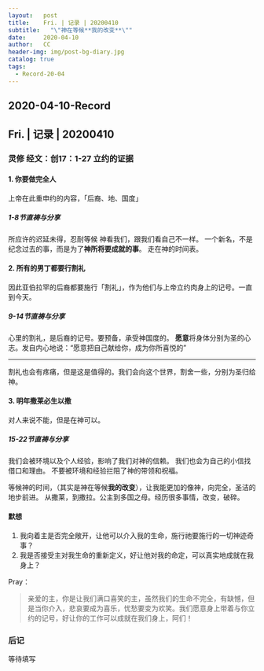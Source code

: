 ```yaml
---
layout:   post
title:    Fri. | 记录 | 20200410
subtitle:   "\"神在等候**我的改变**\""
date:     2020-04-10
author:   CC
header-img: img/post-bg-diary.jpg
catalog: true
tags:
  - Record-20-04
---
```


## 2020-04-10-Record

## Fri. | 记录 | 20200410

### 灵修 经文：创17：1-27 立约的证据

#### 1. 你要做完全人

上帝在此重申约的内容，「后裔、地、国度」

##### 1-8节直祷与分享

所应许的迟延未得，忍耐等候
神看我们，跟我们看自己不一样。
一个新名，不是纪念过去的事，而是为了**神所将要成就的事**。
走在神的时间表。

#### 2. 所有的男丁都要行割礼

因此亚伯拉罕的后裔都要施行「割礼」，作为他们与上帝立约肉身上的记号。一直到今天。

##### 9-14节直祷与分享

心里的割礼，是后裔的记号。要预备，承受神国度的。
**愿意**将身体分别为圣的心志。发自内心地说：“愿意把自己献给你，成为你所喜悦的”

---
割礼也会有疼痛，但是这是值得的。我们会向这个世界，割舍一些，分别为圣归给神。

#### 3. 明年撒莱必生以撒

对人来说不能，但是在神可以。

##### 15-22节直祷与分享

我们会被环境以及个人经验，影响了我们对神的信赖。
我们也会为自己的小信找借口和理由。
不要被环境和经验拦阻了神的带领和祝福。

等候神的时间，（其实是神在等候**我的改变**），让我能更加的像神，向完全，圣洁的地步前进。
从撒莱，到撒拉。公主到多国之母。经历很多事情，改变，破碎。

#### 默想

1. 我向着主是否完全敞开，让他可以介入我的生命，施行祂要施行的一切神迹奇事？
2. 我是否接受主对我生命的重新定义，好让他对我的命定，可以真实地成就在我身上？

Pray：
> 亲爱的主，你是让我们满口喜笑的主，虽然我们的生命不完全，有缺憾，但是当你介入，悲哀要成为喜乐，忧愁要变为欢笑。我们愿意身上带着与你立约的记号，好让你的工作可以成就在我们身上，阿们！

### 后记

等待填写
